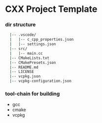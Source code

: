 # CXX Project Template

### dir structure
```bash
  |-- .vscode/                   
  |   |-- c_cpp_properties.json
  |   |-- settings.json
  |-- src/
  |   |-- main.cc
  |-- CMakeLists.txt
  |-- CMakePresets.json
  |-- README.md
  |-- LICENSE
  |-- vcpkg.json
  |-- vcpkg-configuration.json
```

### tool-chain for building
- gcc
- cmake
- vcpkg
